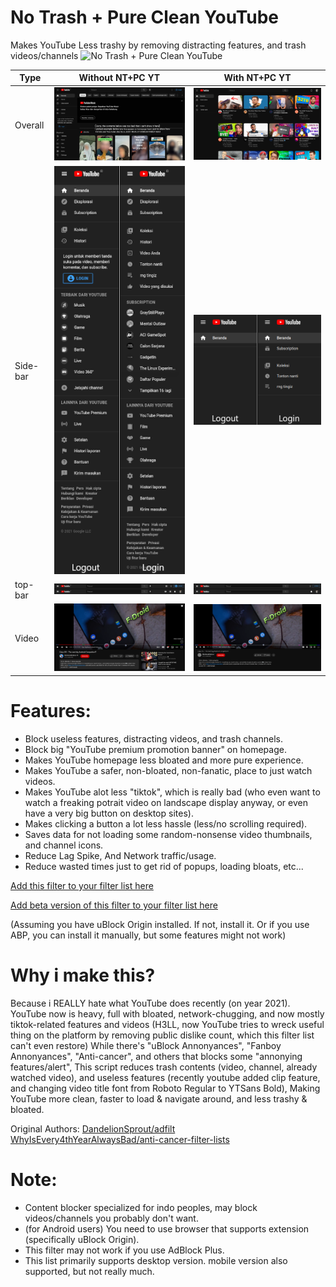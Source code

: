 # No Trash + Pure Clean YouTube
Makes YouTube Less trashy by removing distracting features, and trash videos/channels
![No Trash + Pure Clean YouTube](https://mdp43140.github.io/assets/img/project_ntpcyt.png)

Type | Without NT+PC YT | With NT+PC YT
-|-|-
Overall | ![Before](https://raw.githubusercontent.com/MDP43140/NoTrash-PureClean-YT/main/.img/YTD_without_NTPCYT.png) | ![After](https://raw.githubusercontent.com/MDP43140/NoTrash-PureClean-YT/main/.img/YTD_with_NTPCYT.png)
Side-bar | ![Before](https://raw.githubusercontent.com/MDP43140/NoTrash-PureClean-YT/main/.img/YTD_without_NTPCYT_lefthandmenu.png) | ![After](https://raw.githubusercontent.com/MDP43140/NoTrash-PureClean-YT/main/.img/YTD_with_NTPCYT_lefthandmenu.png)
top-bar | ![Before](https://raw.githubusercontent.com/MDP43140/NoTrash-PureClean-YT/main/.img/YTD_without_NTPCYT_topbarmenu.png) | ![After](https://raw.githubusercontent.com/MDP43140/NoTrash-PureClean-YT/main/.img/YTD_with_NTPCYT_topbarmenu.png)
Video | ![Before](https://raw.githubusercontent.com/MDP43140/NoTrash-PureClean-YT/main/.img/YTD_without_NTPCYT_watch.png) | ![After](https://raw.githubusercontent.com/MDP43140/NoTrash-PureClean-YT/main/.img/YTD_with_NTPCYT_watch.png)

# Features:
+ Block useless features, distracting videos, and trash channels.
+ Block big "YouTube premium promotion banner" on homepage.
+ Makes YouTube homepage less bloated and more pure experience.
+ Makes YouTube a safer, non-bloated, non-fanatic, place to just watch videos.
+ Makes YouTube alot less "tiktok", which is really bad (who even want to watch a freaking potrait video on landscape display anyway, or even have a very big button on desktop sites).
+ Makes clicking a button a lot less hassle (less/no scrolling required).
+ Saves data for not loading some random-nonsense video thumbnails, and channel icons.
+ Reduce Lag Spike, And Network traffic/usage.
+ Reduce wasted times just to get rid of popups, loading bloats, etc...

[Add this filter to your filter list here](https://subscribe.adblockplus.org/?location=https://github.com/MDP43140/NoTrash-PureClean-YT/raw/main/NT%2BPC_YT_uBO.txt&title=NT%2BPC_YT)

[Add beta version of this filter to your filter list here](https://subscribe.adblockplus.org/?location=https://github.com/MDP43140/NoTrash-PureClean-YT/raw/dev/NT%2BPC_YT_uBO.txt&title=NT+PC_YT)

(Assuming you have uBlock Origin installed. If not, install it. Or if you use ABP, you can install it manually, but some features might not work)

# Why i make this?
Because i REALLY hate what YouTube does recently (on year 2021).
YouTube now is heavy, full with bloated, network-chugging, and now mostly tiktok-related features and videos (H3LL, now YouTube tries to wreck useful thing on the platform by removing public dislike count, which this filter list can't even restore)
While there's "uBlock Annonyances", "Fanboy Annonyances", "Anti-cancer", and others that blocks some "annonying features/alert",
This script reduces trash contents (video, channel, already watched video), and useless features (recently youtube added clip feature, and changing video title font from Roboto Regular to YTSans Bold),
Making YouTube more clean, faster to load & navigate around, and less trashy & bloated.

Original Authors: [DandelionSprout/adfilt](https://github.com/DandelionSprout/adfilt)
									[WhyIsEvery4thYearAlwaysBad/anti-cancer-filter-lists](https://github.com/WhyIsEvery4thYearAlwaysBad/anti-cancer-filter-lists)

# Note:
- Content blocker specialized for indo peoples, may block videos/channels you probably don't want.
- (for Android users) You need to use browser that supports extension (specifically uBlock Origin).
- This filter may not work if you use AdBlock Plus.
- This list primarily supports desktop version. mobile version also supported, but not really much.
